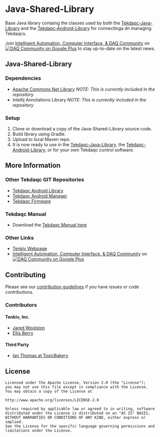 Java-Shared-Library
====================

Base Java library containg the classes used by both the [Tekdaqc-Java-Library](https://github.com/Tenkiv/Tekdaqc-Java-Library) and the [Tekdaqc-Android-Library](https://github.com/Tenkiv/Tekdaqc-Android-Library) for connectinga dn managing Tekdaqcs.

Join [Intelligent Automation, Computer Interface, & DAQ Community](https://plus.google.com/u/0/communities/109351353187504550254) on [![DAQ Community on Google Plus](https://ssl.gstatic.com/images/icons/gplus-16.png)](https://plus.google.com/u/0/communities/109351353187504550254) to stay up-to-date on the latest news.

## Java-Shared-Library

### Dependencies
* [Apache Commons Net Library](http://commons.apache.org/proper/commons-net/) _NOTE: This is currently included in the repository_
* Intellij Annotations Library _NOTE: This is currently included in the repository_

### Setup

1. Clone or download a copy of the Java-Shared-Library source code.
2. Build library using Gradle.
3. Upload to local Maven repo.
4. It is now ready to use in the [Tekdaqc-Java-Library](https://github.com/Tenkiv/Tekdaqc-Java-Library), the [Tekdaqc-Android-Library](https://github.com/Tenkiv/Tekdaqc-Android-Library), or for your own Tekdaqc control software.

## More Information

### Other Tekdaqc GIT Repositories
* [Tekdaqc Android Library](https://github.com/Tenkiv/Tekdaqc-Android-Library)
* [Tekdaqc Android Manager](https://github.com/Tenkiv/Tekdaqc-Android-Manager)
* [Tekdaqc Firmware](https://github.com/Tenkiv/Tekdaqc-Firmware)

### Tekdaqc Manual
* Download the [Tekdaqc Manual here](http://www.tenkiv.com/tekdaqc_manual_pdf_v3.pdf)

### Other Links
* [Tenkiv Webpage](http://www.tenkiv.com/)
* [Intelligent Automation, Computer Interface, & DAQ Community](https://plus.google.com/u/0/communities/109351353187504550254) on [![DAQ Community on Google Plus](https://ssl.gstatic.com/images/icons/gplus-16.png)](https://plus.google.com/u/0/communities/109351353187504550254)

## Contributing

Please see our [contribution guidelines](https://github.com/Tenkiv/Tekdaqc-Android-Library/blob/master/CONTRIBUTING.md) if you have issues or code contributions.

### Contributors
#### Tenkiv, Inc.
* [Jared Woolston](https://github.com/jwoolston)
* [Ellis Berry](https://github.com/ejberry)

#### Third Party
* [Ian Thomas at ToxicBakery](https://github.com/ToxicBakery)

## License

    Licensed under the Apache License, Version 2.0 (the "License");
    you may not use this file except in compliance with the License.
    You may obtain a copy of the License at
    
    http://www.apache.org/licenses/LICENSE-2.0
    
    Unless required by applicable law or agreed to in writing, software
    distributed under the License is distributed on an "AS IS" BASIS,
    WITHOUT WARRANTIES OR CONDITIONS OF ANY KIND, either express or implied.
    See the License for the specific language governing permissions and
    limitations under the License.
